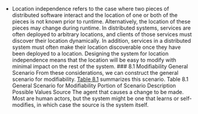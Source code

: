 *  Location independence refers to the case where two pieces of distributed software interact and the location of one or both of the pieces is not known prior to runtime. Alternatively, the location of these pieces may change during runtime. In distributed systems, services are often deployed to arbitrary locations, and clients of those services must discover their location dynamically. In addition, services in a distributed system must often make their location discoverable once they have been deployed to a location. Designing the system for location independence means that the location will be easy to modify with minimal impact on the rest of the system. ### 8.1 Modifiability General Scenario From these considerations, we can construct the general scenario for modifiability. [Table 8.1](ch08.xhtml#ch08tab01) summarizes this scenario. Table 8.1 General Scenario for Modifiability Portion of Scenario Description Possible Values Source The agent that causes a change to be made. Most are human actors, but the system might be one that learns or self-modifies, in which case the source is the system itself.